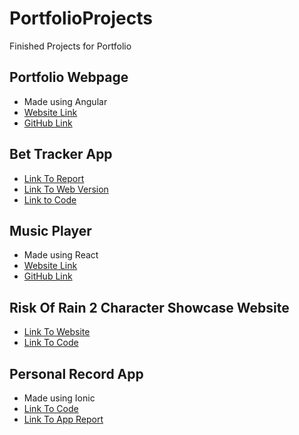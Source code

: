 # PortfolioProjects
Finished Projects for Portfolio

## Portfolio Webpage 
- Made using Angular
- [Website Link](https://www.murpheysdomain.com/)
- [GitHub Link](https://github.com/jcmq6b/PortfolioProjects/tree/master/PortfolioWebsite)

## Bet Tracker App
- [Link To Report](https://github.com/jcmq6b/PortfolioProjects/tree/master/BetTrackerApp)
- [Link To Web Version](https://www.murpheysdomain.com/BetTrackerApp/)
- [Link to Code](https://github.com/jcmq6b/PortfolioProjects/tree/master/BetTrackerApp/code/actualCode)

## Music Player
- Made using React
- [Website Link](https://www.murpheysdomain.com/ReactMusicPlayer/)
- [GitHub Link](https://github.com/jcmq6b/PortfolioProjects/tree/master/MusicPlayer)

## Risk Of Rain 2 Character Showcase Website
- [Link To Website](https://www.murpheysdomain.com/RoR2CharacterShowcase/)
- [Link To Code](https://github.com/jcmq6b/PortfolioProjects/tree/master/RoR2CharacterShowcase)

## Personal Record App
- Made using Ionic
- [Link To Code](https://github.com/Mizzou-CSIT4830-CS7830-F20/hackweekprojects-codemonkeys/tree/master/code/pr-app)
- [Link To App Report](https://github.com/Mizzou-CSIT4830-CS7830-F20/hackweekprojects-codemonkeys/blob/master/report/report.md)
